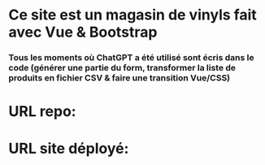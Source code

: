 # Ce site est un magasin de vinyls fait avec Vue & Bootstrap
### Tous les moments où ChatGPT a été utilisé sont écris dans le code (générer une partie du form, transformer la liste de produits en fichier CSV & faire une transition Vue/CSS)
# URL repo:
# URL site déployé: 